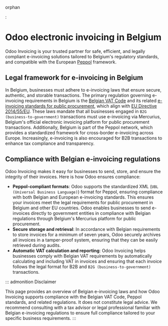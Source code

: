 orphan

:   

# Odoo electronic invoicing in Belgium

Odoo Invoicing is your trusted partner for safe, efficient, and legally
compliant e-invoicing solutions tailored to Belgium\'s regulatory
standards, and compatible with the European
[Peppol](https://peppol.org/about/) framework.

## Legal framework for e-invoicing in Belgium

In Belgium, businesses must adhere to e-invoicing laws that ensure
secure, authentic, and storable transactions. The primary regulation
governing e-invoicing requirements in Belgium is the [Belgian VAT
Code](https://finances.belgium.be/fr/sur_le_spf/r%C3%A9glementation/r%C3%A9glementation-2023/tva)
and its related [e-invoicing standards for public
procurement](https://www.ejustice.just.fgov.be/cgi_loi/article.pl?language=fr&sum_date=&pd_search=2023-09-21&numac_search=2023045155&page=1&lg_txt=F&caller=list&2023045155=0&trier=promulgation&fr=f&nm_ecran=2023045155&choix1=et&choix2=et),
which align with [EU Directive
2014/55/EU](https://eur-lex.europa.eu/legal-content/EN/TXT/?uri=CELEX%3A32014L0055).
These laws mandate that all businesses engaged in
`B2G (business-to-government)`
transactions must use e-invoicing via Mercurius, Belgium\'s official
electronic invoicing platform for public procurement transactions.
Additionally, Belgium is part of the Peppol network, which provides a
standardized framework for cross-border e-invoicing across Europe.
Increasingly, e-invoicing is also encouraged for B2B transactions to
enhance tax compliance and transparency.

## Compliance with Belgian e-invoicing regulations

Odoo Invoicing makes it easy for businesses to send, store, and ensure
the integrity of their invoices. Here is how Odoo ensures compliance:

- **Peppol-compliant formats**: Odoo supports the standardized XML
  (`UBL (Universal Business
  Language)`) format for Peppol, ensuring
  compliance with both Belgian and European e-invoicing standards. This
  ensures your invoices meet the legal requirements for public
  procurement in Belgium and other EU countries. Odoo enables businesses
  to send e-invoices directly to government entities in compliance with
  Belgian regulations through Belgium's Mercurius platform for public
  procurement.
- **Secure storage and retrieval**: In accordance with Belgian
  requirements to store invoices for a minimum of seven years, Odoo
  securely archives all invoices in a tamper-proof system, ensuring that
  they can be easily retrieved during audits.
- **Automatic VAT calculation and reporting**: Odoo Invoicing helps
  businesses comply with Belgian VAT requirements by automatically
  calculating and including VAT in invoices and ensuring that each
  invoice follows the legal format for B2B and
  `B2G (business-to-government)`
  transactions.


::: admonition
Disclaimer

This page provides an overview of Belgian e-invoicing laws and how Odoo
Invoicing supports compliance with the Belgian VAT Code, Peppol
standards, and related regulations. It does not constitute legal advice.
We recommend consulting with a tax advisor or legal professional
familiar with Belgian e-invoicing regulations to ensure full compliance
tailored to your specific business requirements.
:::
